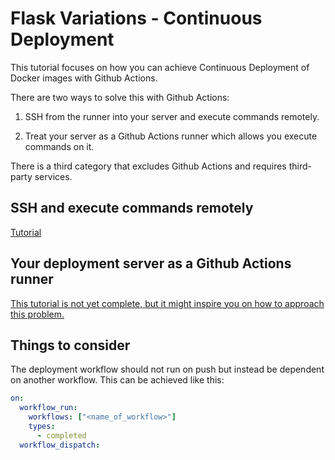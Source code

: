 # Flask Variations - Continuous Deployment

This tutorial focuses on how you can achieve Continuous Deployment of Docker images with Github Actions. 

There are two ways to solve this with Github Actions:

1. SSH from the runner into your server and execute commands remotely.

2. Treat your server as a Github Actions runner which allows you execute commands on it. 

There is a third category that excludes Github Actions and requires third-party services. 



## SSH and execute commands remotely

[Tutorial](./tutorials/ssh_and_execute_commands_remotely.md)


## Your deployment server as a Github Actions runner

<!-- todo complete this -->

[This tutorial is not yet complete, but it might inspire you on how to approach this problem.](./tutorials/self_hosted_runner.md)


## Things to consider

The deployment workflow should not run on push but instead be dependent on another workflow. This can be achieved like this:

```yaml
on:
  workflow_run:
    workflows: ["<name_of_workflow>"]
    types:
      - completed
  workflow_dispatch:
```

